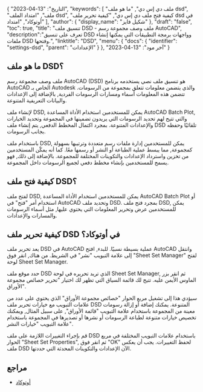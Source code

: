 {
"التاريخ": "13-04-2023",
  "keywords": [
"ملف دي إس دي",
"ما هو ملف dsd",
"ملف",
"امتداد الملف dsd",
"كيفية فتح ملف دي إس دي",
"كيفية تحرير ملف dsd في أوتوكاد",
"امتداد"
],
  "author": {
"display_name": "شكيل فايز"
},
"draft": "false",
"toc": true,
"title": "تنسيق ملف DSD - ملف وصف مجموعة رسم AutoCAD",
  "description":"تعرف على تنسيق DSD وواجهات برمجة التطبيقات التي يمكنها إنشاء ملفات DSD وفتحها.",
"linktitle": "DSD",
  "menu": {
    "docs": {
      "identifier": "settings-dsd",
"parent": "الإعدادات"
}
},
"آخر مود": "13-04-2023"
}

## ما هو ملف DSD؟
ملف وصف مجموعة رسم AutoCAD (DSD) هو تنسيق ملف نصي يستخدمه برنامج AutoCAD الخاص بـ Autodesk والذي يتضمن معلومات تتعلق بمجموعة من الرسومات. تتضمن هذه المعلومات أسماء ومسارات الرسومات الفردية, بالإضافة إلى الإعدادات والبيانات التعريفية المتنوعة.

لإنشاء ملف DSD, يمكن للمستخدمين استخدام الأداة المساعدة AutoCAD Batch Plot, والتي تتيح لهم تحديد الرسومات التي يريدون تضمينها في المجموعة وتحديد الخيارات والإعدادات المتنوعة. بمجرد اكتمال المخطط الدفعي, يتم إنشاء ملف DSD تلقائيًا وحفظه بجانب الرسومات.

باستخدام ملف DSD, يمكن للمستخدمين إدارة ملفات رسم متعددة وترتيبها بسهولة كمجموعة, مما يبسط عملية الطباعة أو النشر أو رسمها معًا. كما أنه يمكّن المستخدمين من تخزين واسترداد الإعدادات والتكوينات المختلفة للمجموعة. بالإضافة إلى ذلك, فهو يسمح للمستخدمين بإنشاء مخطط دفعي لجميع الرسومات داخل المجموعة.

## كيفية فتح ملف DSD؟
لفتح ملف DSD, يمكن للمستخدمين استخدام الأداة المساعدة AutoCAD Batch Plot أو استخدام أمر "فتح" في AutoCAD وتحديد ملف DSD. بمجرد فتح ملف DSD, يمكن للمستخدمين عرض وتحرير المعلومات التي يحتوي عليها, مثل أسماء الرسومات والمسارات والإعدادات.

## كيفية تحرير ملف DSD في أوتوكاد؟
يعد تحرير ملف DSD في AutoCAD عملية بسيطة نسبيًا. للبدء, افتح AutoCAD وانتقل إلى علامة التبويب "نشر" في الشريط. من هناك, انقر فوق "Sheet Set Manager" لفتح لوحة Sheet Set Manager.

حدد موقع ملف DSD الذي تريد تحريره في لوحة Sheet Set Manager, ثم انقر بزر الماوس الأيمن عليه. تتيح لك قائمة السياق التي تظهر لك اختيار "تحرير خصائص مجموعة الأوراق".

سيؤدي هذا إلى تشغيل مربع الحوار "خصائص مجموعة الأوراق" الذي يحتوي على عدد من علامات التبويب مع خيارات تحرير ملف DSD المتنوعة. يمكنك إضافة أو إزالة رسومات معينة من المجموعة باستخدام علامة التبويب "قائمة الأوراق", على سبيل المثال, ويمكنك تخصيص خيارات متنوعة لطباعة الرسومات أو نشرها أو تصديرها في المجموعة باستخدام علامة التبويب "خيارات النشر".

قم بإجراء التغييرات اللازمة على ملف DSD باستخدام علامات التبويب المختلفة في مربع الحوار "Sheet Set Properties", ثم انقر فوق "OK" لحفظ التغييرات. يجب أن يعكس ملف DSD الآن الإعدادات والتكوينات المحدثة التي حددتها.

## مراجع
* [أوتوكاد](https://en.wikipedia.org/wiki/AutoCAD)


